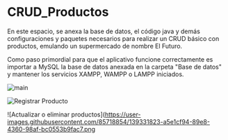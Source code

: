 # CRUD_Productos
En este espacio, se anexa la base de datos, el código java y demás configuraciones y paquetes necesarios para realizar un CRUD básico con productos, emulando un supermercado de nombre El Futuro.

Como paso primordial para que el aplicativo funcione correctamente es importar a MySQL la base de datos anexada en la carpeta "Base de datos" y mantener los servicios XAMPP, WAMPP o LAMPP iniciados.

![main](https://user-images.githubusercontent.com/85718854/139331805-502d2cb2-9f1e-4a74-a7c4-7dc2f3e7fe42.png)

![Registrar Producto](https://user-images.githubusercontent.com/85718854/139331819-6ac1c463-ff23-463c-843f-0d372b43c85e.png)

![Actualizar o eliminar productos](https://user-images.githubusercontent.com/85718854/139331823-a5e1cf94-89e8-4360-98af-bc0553b9fac7.png
